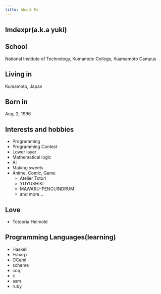 ```yaml
---
title: About Me
---
```

## lmdexpr(a.k.a yuki)

## School
National Institute of Technology, Kumamoto College, Kuamamoto Campus

## Living in
Kumamoto, Japan

## Born in
Aug, 2, 1996

## Interests and hobbies
* Programming
* Programming Contest
* Lower layer
* Mathematical logic
* AI
* Making sweets
* Anime, Comic, Game
    * Atelier Totori
    * YUYUSHIKI
    * MAWARU-PENGUINDRUM
    * and more...
  
## Love
* Totooria Helmold
  
## Programming Languages(learning)
* Haskell
* Fsharp
* OCaml
* scheme
* coq
* c
* asm
* ruby
